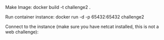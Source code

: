 Make Image: docker build -t challenge2 .

Run container instance: docker run -d -p 65432:65432 challenge2

Connect to the instance (make sure you have netcat installed, this is not a web challenge): 
